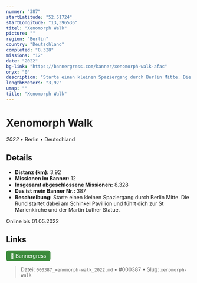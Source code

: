 ```yaml
---
nummer: "387"
startLatitude: "52,51724"
startLongitude: "13,396536"
titel: "Xenomorph Walk"
picture: ""
region: "Berlin"
country: "Deutschland"
completed: "8.328"
missions: "12"
date: "2022"
bg-link: "https://bannergress.com/banner/xenomorph-walk-afac"
onyx: "0"
description: "Starte einen kleinen Spaziergang durch Berlin Mitte. Die Rund startet dabei am Schinkel Pavillion und führt dich zur St Marienkirche und der Martin Luther Statue.\n\nOnline bis 01.05.2022"
lengthKMeters: "3,92"
umap: ""
title: "Xenomorph Walk"
---
```

# Xenomorph Walk

*2022* • Berlin • Deutschland



## Details
- **Distanz (km):** 3,92
- **Missionen im Banner:** 12
- **Insgesamt abgeschlossene Missionen:** 8.328
- **Das ist mein Banner Nr.:** 387
- **Beschreibung:** Starte einen kleinen Spaziergang durch Berlin Mitte. Die Rund startet dabei am Schinkel Pavillion und führt dich zur St Marienkirche und der Martin Luther Statue.

Online bis 01.05.2022


## Links
<div style="margin-top: 0.5em;">
<a href="https://bannergress.com/banner/xenomorph-walk-afac" target="_blank" style="display:inline-block;margin-right:8px;padding:6px 12px;background-color:#3c8b3c;color:white;text-decoration:none;border-radius:6px;">🔗 Bannergress</a>

</div>


> Datei: `000387_xenomorph-walk_2022.md` • #000387 • Slug: `xenomorph-walk`
